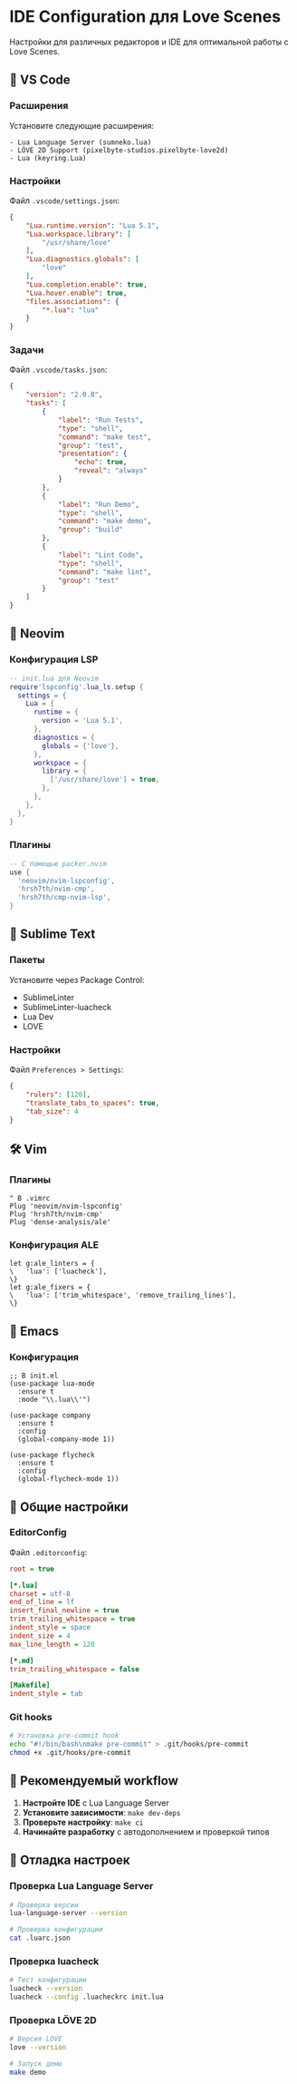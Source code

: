 # IDE Configuration для Love Scenes

Настройки для различных редакторов и IDE для оптимальной работы с Love Scenes.

## 🎯 VS Code

### Расширения
Установите следующие расширения:
```
- Lua Language Server (sumneko.lua)
- LÖVE 2D Support (pixelbyte-studios.pixelbyte-love2d)
- Lua (keyring.Lua)
```

### Настройки
Файл `.vscode/settings.json`:
```json
{
    "Lua.runtime.version": "Lua 5.1",
    "Lua.workspace.library": [
        "/usr/share/love"
    ],
    "Lua.diagnostics.globals": [
        "love"
    ],
    "Lua.completion.enable": true,
    "Lua.hover.enable": true,
    "files.associations": {
        "*.lua": "lua"
    }
}
```

### Задачи
Файл `.vscode/tasks.json`:
```json
{
    "version": "2.0.0",
    "tasks": [
        {
            "label": "Run Tests",
            "type": "shell",
            "command": "make test",
            "group": "test",
            "presentation": {
                "echo": true,
                "reveal": "always"
            }
        },
        {
            "label": "Run Demo",
            "type": "shell",
            "command": "make demo",
            "group": "build"
        },
        {
            "label": "Lint Code",
            "type": "shell",
            "command": "make lint",
            "group": "test"
        }
    ]
}
```

## 🚀 Neovim

### Конфигурация LSP
```lua
-- init.lua для Neovim
require'lspconfig'.lua_ls.setup {
  settings = {
    Lua = {
      runtime = {
        version = 'Lua 5.1',
      },
      diagnostics = {
        globals = {'love'},
      },
      workspace = {
        library = {
          ['/usr/share/love'] = true,
        },
      },
    },
  },
}
```

### Плагины
```lua
-- С помощью packer.nvim
use {
  'neovim/nvim-lspconfig',
  'hrsh7th/nvim-cmp',
  'hrsh7th/cmp-nvim-lsp',
}
```

## 📝 Sublime Text

### Пакеты
Установите через Package Control:
- SublimeLinter
- SublimeLinter-luacheck
- Lua Dev
- LOVE

### Настройки
Файл `Preferences > Settings`:
```json
{
    "rulers": [120],
    "translate_tabs_to_spaces": true,
    "tab_size": 4
}
```

## 🛠️ Vim

### Плагины
```vim
" В .vimrc
Plug 'neovim/nvim-lspconfig'
Plug 'hrsh7th/nvim-cmp'
Plug 'dense-analysis/ale'
```

### Конфигурация ALE
```vim
let g:ale_linters = {
\   'lua': ['luacheck'],
\}
let g:ale_fixers = {
\   'lua': ['trim_whitespace', 'remove_trailing_lines'],
\}
```

## 🎨 Emacs

### Конфигурация
```elisp
;; В init.el
(use-package lua-mode
  :ensure t
  :mode "\\.lua\\'")

(use-package company
  :ensure t
  :config
  (global-company-mode 1))

(use-package flycheck
  :ensure t
  :config
  (global-flycheck-mode 1))
```

## 🔧 Общие настройки

### EditorConfig
Файл `.editorconfig`:
```ini
root = true

[*.lua]
charset = utf-8
end_of_line = lf
insert_final_newline = true
trim_trailing_whitespace = true
indent_style = space
indent_size = 4
max_line_length = 120

[*.md]
trim_trailing_whitespace = false

[Makefile]
indent_style = tab
```

### Git hooks
```bash
# Установка pre-commit hook
echo "#!/bin/bash\nmake pre-commit" > .git/hooks/pre-commit
chmod +x .git/hooks/pre-commit
```

## 🎯 Рекомендуемый workflow

1. **Настройте IDE** с Lua Language Server
2. **Установите зависимости**: `make dev-deps`
3. **Проверьте настройку**: `make ci`
4. **Начинайте разработку** с автодополнением и проверкой типов

## 🐛 Отладка настроек

### Проверка Lua Language Server
```bash
# Проверка версии
lua-language-server --version

# Проверка конфигурации
cat .luarc.json
```

### Проверка luacheck
```bash
# Тест конфигурации
luacheck --version
luacheck --config .luacheckrc init.lua
```

### Проверка LÖVE 2D
```bash
# Версия LÖVE
love --version

# Запуск демо
make demo
```
